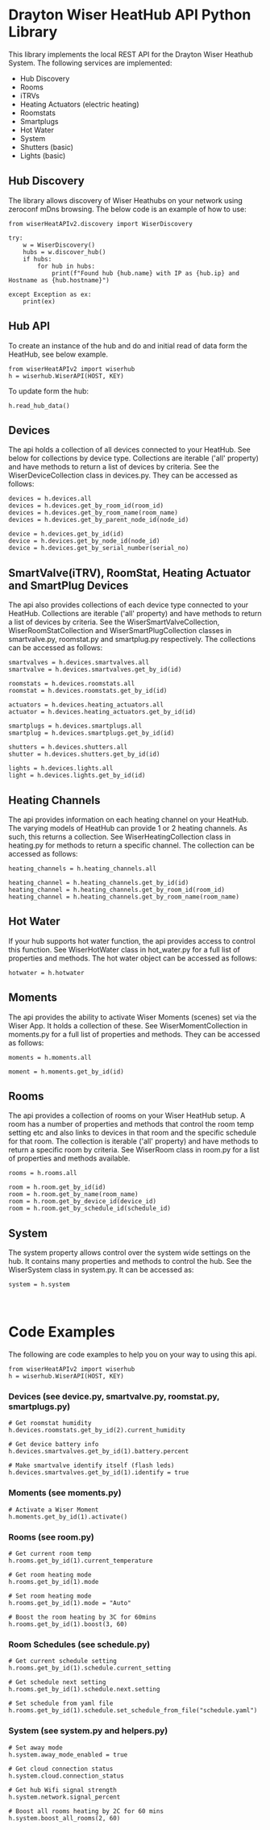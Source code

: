 # Drayton Wiser HeatHub API Python Library


This library implements the local REST API for the Drayton Wiser Heathub System.  The following services are implemented:

- Hub Discovery
- Rooms
- iTRVs
- Heating Actuators (electric heating)
- Roomstats
- Smartplugs
- Hot Water
- System
- Shutters (basic)
- Lights (basic)

## Hub Discovery

The library allows discovery of Wiser Heathubs on your network using zeroconf mDns browsing.  The below code is an example of how to use:

```
from wiserHeatAPIv2.discovery import WiserDiscovery

try:
    w = WiserDiscovery()
    hubs = w.discover_hub()
    if hubs:
        for hub in hubs:
            print(f"Found hub {hub.name} with IP as {hub.ip} and Hostname as {hub.hostname}")

except Exception as ex:
    print(ex)
```

## Hub API

To create an instance of the hub and do and initial read of data form the HeatHub, see below example.

```
from wiserHeatAPIv2 import wiserhub
h = wiserhub.WiserAPI(HOST, KEY)
```

To update form the hub:

```
h.read_hub_data()
```

## Devices

The api holds a collection of all devices connected to your HeatHub.  See below for collections by device type. Collections are iterable ('all' property) and have methods to return a list of devices by criteria.  See the WiserDeviceCollection class in devices.py. They can be accessed as follows:

```
devices = h.devices.all
devices = h.devices.get_by_room_id(room_id)
devices = h.devices.get_by_room_name(room_name)
devices = h.devices.get_by_parent_node_id(node_id)

device = h.devices.get_by_id(id)
device = h.devices.get_by_node_id(node_id)
device = h.devices.get_by_serial_number(serial_no)

```
## SmartValve(iTRV), RoomStat, Heating Actuator and SmartPlug Devices
The api also provides collections of each device type connected to your HeatHub.  Collections are iterable ('all' property) and have methods to return a list of devices by criteria.  See the WiserSmartValveCollection, WiserRoomStatCollection and WiserSmartPlugCollection classes in smartvalve.py, roomstat.py and smartplug.py respectively.  The collections can be accessed as follows:

```
smartvalves = h.devices.smartvalves.all
smartvalve = h.devices.smartvalves.get_by_id(id)

roomstats = h.devices.roomstats.all
roomstat = h.devices.roomstats.get_by_id(id)

actuators = h.devices.heating_actuators.all
actuator = h.devices.heating_actuators.get_by_id(id)

smartplugs = h.devices.smartplugs.all
smartplug = h.devices.smartplugs.get_by_id(id)

shutters = h.devices.shutters.all
shutter = h.devices.shutters.get_by_id(id)

lights = h.devices.lights.all
light = h.devices.lights.get_by_id(id)
```

## Heating Channels
The api provides information on each heating channel on your HeatHub.  The varying models of HeatHub can provide 1 or 2 heating channels.  As such, this returns a collection.  See WiserHeatingCollection class in heating.py for methods to return a specific channel.  The collection can be accessed as follows:

```
heating_channels = h.heating_channels.all

heating_channel = h.heating_channels.get_by_id(id)
heating_channel = h.heating_channels.get_by_room_id(room_id)
heating_channel = h.heating_channels.get_by_room_name(room_name)
```

## Hot Water
If your hub supports hot water function, the api provides access to control this function.  See WiserHotWater class in hot_water.py for a full list of properties and methods.  The hot water object can be accessed as follows:

```
hotwater = h.hotwater
```

## Moments
The api provides the ability to activate Wiser Moments (scenes) set via the Wiser App.  It holds a collection of these.  See WiserMomentCollection in moments.py for a full list of properties and methods.  They can be accessed as follows:

```
moments = h.moments.all

moment = h.moments.get_by_id(id)

```

## Rooms
The api provides a collection of rooms on your Wiser HeatHub setup.  A room has a number of properties and methods that control the room temp setting etc and also links to devices in that room and the specific schedule for that room.  The collection is iterable ('all' property) and have methods to return a specific room by criteria.  See WiserRoom class in room.py for a list of properties and methods available.

```
rooms = h.rooms.all

room = h.room.get_by_id(id)
room = h.room.get_by_name(room_name)
room = h.room.get_by_device_id(device_id)
room = h.room.get_by_schedule_id(schedule_id)

```

## System

The system property allows control over the system wide settings on the hub.  It contains many properties and methods to control the hub.  See the WiserSystem class in system.py.  It can be accessed as:

```
system = h.system
```
&nbsp;


# Code Examples
The following are code examples to help you on your way to using this api.
```
from wiserHeatAPIv2 import wiserhub
h = wiserhub.WiserAPI(HOST, KEY)
```

### Devices (see device.py, smartvalve.py, roomstat.py, smartplugs.py)
```
# Get roomstat humidity
h.devices.roomstats.get_by_id(2).current_humidity

# Get device battery info
h.devices.smartvalves.get_by_id(1).battery.percent

# Make smartvalve identify itself (flash leds)
h.devices.smartvalves.get_by_id(1).identify = true
```


### Moments (see moments.py)
```
# Activate a Wiser Moment
h.moments.get_by_id(1).activate()
```

### Rooms (see room.py)
```
# Get current room temp
h.rooms.get_by_id(1).current_temperature

# Get room heating mode
h.rooms.get_by_id(1).mode

# Set room heating mode
h.rooms.get_by_id(1).mode = "Auto"

# Boost the room heating by 3C for 60mins
h.rooms.get_by_id(1).boost(3, 60)
```

### Room Schedules (see schedule.py)
```
# Get current schedule setting
h.rooms.get_by_id(1).schedule.current_setting

# Get schedule next setting
h.rooms.get_by_id(1).schedule.next.setting

# Set schedule from yaml file
h.rooms.get_by_id(1).schedule.set_schedule_from_file("schedule.yaml")
```

### System (see system.py and helpers.py)
```
# Set away mode
h.system.away_mode_enabled = true

# Get cloud connection status
h.system.cloud.connection_status

# Get hub Wifi signal strength
h.system.network.signal_percent

# Boost all rooms heating by 2C for 60 mins
h.system.boost_all_rooms(2, 60)

```